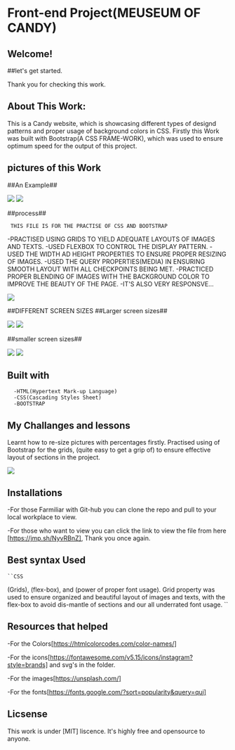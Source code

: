  # Front-end Project(MEUSEUM OF CANDY)

 ## Welcome!

 ##let's get started.

 Thank you for checking this work.

 ## About This Work:
   This is a Candy website, which is showcasing different types of designd patterns and proper usage of background colors in CSS. Firstly this Work was built with Bootstrap(A CSS FRAME-WORK), which was used to ensure optimum speed for the output of this project.

## pictures of this Work
 ##An Example##
 
<img src="picels2.png">

<img src="picels10.png">

 ##process##

     THIS FILE IS FOR THE PRACTISE OF CSS AND BOOTSTRAP
 -PRACTISED USING GRIDS TO YIELD ADEQUATE LAYOUTS OF IMAGES AND TEXTS.
 -USED FLEXBOX TO CONTROL THE DISPLAY PATTERN.
 -USED THE WIDTH AD HEIGHT PROPERTIES TO ENSURE PROPER RESIZING OF IMAGES.
 -USED THE QUERY PROPERTIES(MEDIA) IN ENSURING SMOOTH LAYOUT WITH ALL CHECKPOINTS BEING MET.
 -PRACTICED PROPER BLENDING OF IMAGES WITH THE BACKGROUND COLOR TO IMPROVE THE BEAUTY OF THE PAGE.
 -IT'S ALSO VERY RESPONSVE...


<img src="picels4.png">

##DIFFERENT SCREEN SIZES
 ##Larger screen sizes##
 
<img src="picels2.png">

<img src="picels5.png">


 ##smaller screen sizes##
 
<img src="picels10.png">

<img src="picels6.png">


  ## Built with         
      -HTML(Hypertext Mark-up Language)
      -CSS(Cascading Styles Sheet)
      -BOOTSTRAP


  ## My Challanges and lessons
   Learnt how to re-size pictures with percentages firstly. Practised using of Bootstrap for the grids, (quite easy to get a grip of) to ensure effective layout of sections in the project.

   <img src="picels10.png">

   ## Installations
   -For those Farmiliar with Git-hub you can clone the repo and pull to your local workplace to view.

   -For those who want to view you can click the link to view the file from here [https://jmp.sh/NyvRBnZ], Thank you once again.
  

   ## Best syntax Used

    ``CSS
   (Grids), (flex-box), and (power of proper font usage).
  Grid property was used to ensure organized and beautiful layout of images and texts, with the flex-box to avoid dis-mantle of sections and our all underrated font usage.
   ``

   ## Resources that helped ##
   -For the Colors[https://htmlcolorcodes.com/color-names/]

   -For the icons[https://fontawesome.com/v5.15/icons/instagram?style=brands] and svg's in the folder.

  -For the images[https://unsplash.com/]

  -For the fonts[https://fonts.google.com/?sort=popularity&query=qui]


 ## Licsense 
   This work is under [MIT] liscence. It's highly free and opensource to anyone.

